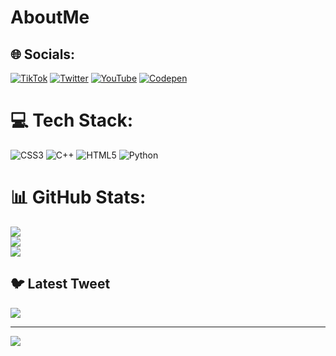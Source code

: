 # AboutMe

## 🌐 Socials:
[![TikTok](https://img.shields.io/badge/TikTok-%23000000.svg?logo=TikTok&logoColor=white)](https://tiktok.com/@TheCastilo) [![Twitter](https://img.shields.io/badge/Twitter-%231DA1F2.svg?logo=Twitter&logoColor=white)](https://twitter.com/TheRealCastilo) [![YouTube](https://img.shields.io/badge/YouTube-%23FF0000.svg?logo=YouTube&logoColor=white)](https://youtube.com/@alberto_castilo) [![Codepen](https://img.shields.io/badge/Codepen-000000?style=for-the-badge&logo=codepen&logoColor=white)](https://codepen.io/castilo) 

# 💻 Tech Stack:
![CSS3](https://img.shields.io/badge/css3-%231572B6.svg?style=for-the-badge&logo=css3&logoColor=white) ![C++](https://img.shields.io/badge/c++-%2300599C.svg?style=for-the-badge&logo=c%2B%2B&logoColor=white) ![HTML5](https://img.shields.io/badge/html5-%23E34F26.svg?style=for-the-badge&logo=html5&logoColor=white) ![Python](https://img.shields.io/badge/python-3670A0?style=for-the-badge&logo=python&logoColor=ffdd54)
# 📊 GitHub Stats:
![](https://github-readme-stats.vercel.app/api?username=CastiIo&theme=dark&hide_border=false&include_all_commits=false&count_private=false)<br/>
![](https://github-readme-streak-stats.herokuapp.com/?user=CastiIo&theme=dark&hide_border=false)<br/>
![](https://github-readme-stats.vercel.app/api/top-langs/?username=CastiIo&theme=dark&hide_border=false&include_all_commits=false&count_private=false&layout=compact)

## 🐦 Latest Tweet
[![](https://gtce.itsvg.in/api?username=TheRealCastilo)](https://github.com/VishwaGauravIn/github-twitter-card-embed)

---
[![](https://visitcount.itsvg.in/api?id=CastiIo&icon=0&color=0)](https://visitcount.itsvg.in)

